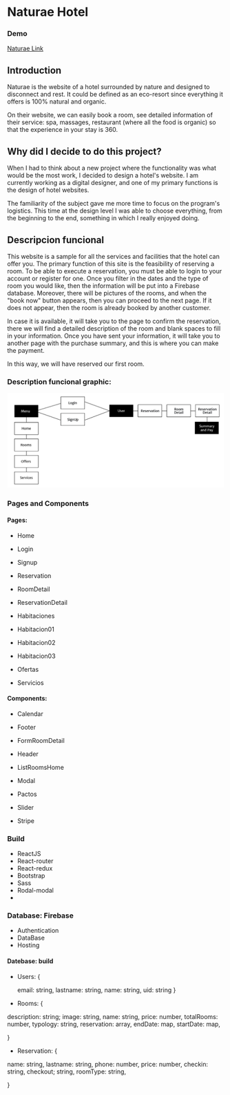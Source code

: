 # Naturae Hotel

### Demo 

[Naturae Link](https://hotel-skylab.firebaseapp.com/)

## Introduction
Naturae is the website of a hotel surrounded by nature and designed to disconnect and rest. It could be defined as an eco-resort since everything it offers is 100% natural and organic.

 On their website, we can easily book a room, see detailed information of their service: spa, massages, restaurant (where all the food is organic) so that the experience in your stay is 360.

## Why did I decide to do this project?
When I had to think about a new project where the functionality was what would be the most work, I decided to design a hotel's website. I am currently working as a digital designer, and one of my primary functions is the design of hotel websites. 

The familiarity of the subject gave me more time to focus on the program's logistics. This time at the design level I was able to choose everything, from the beginning to the end, something in which I really enjoyed doing.

## Descripcion funcional

This website is a sample for all the services and facilities that the hotel can offer you. The primary function of this site is the feasibility of reserving a room. To be able to execute a reservation, you must be able to login to your account or register for one. Once you filter in the dates and the type of room you would like, then the information will be put into a Firebase database. Moreover, there will be pictures of the rooms, and when the "book now" button appears, then you can proceed to the next page. If it does not appear, then the room is already booked by another customer.   

In case it is available, it will take you to the page to confirm the reservation,  there we will find a detailed description of the room and blank spaces to fill in your information. 
Once you have sent your information, it will take you to another page with the purchase summary, and this is where you can make the payment. 

In this way, we will have reserved our first room.

### Description funcional graphic:

![alt text](https://raw.githubusercontent.com/yulietta93/Proyecto-Skylab/master/hotel/driagrama-01.jpg)

### Pages and Components
#### Pages:

* Home

* Login

* Signup

* Reservation

* RoomDetail

* ReservationDetail

* Habitaciones

* Habitacion01

* Habitacion02

* Habitacion03

* Ofertas

* Servicios

#### Components:

* Calendar

* Footer

* FormRoomDetail

* Header

* ListRoomsHome

* Modal

* Pactos

* Slider

* Stripe

### Build

* ReactJS
* React-router
* React-redux
* Bootstrap
* Sass
* Rodal-modal
* 
### Database: Firebase

* Authentication
* DataBase
* Hosting

#### Datebase: build

* Users: {

	email: string,
    lastname: string,
    name: string,
    uid: string
}

* Rooms: {

description: string;
image: string,
name: string,
price: number,
totalRooms: number,
typology: string,
reservation: array,
	endDate: map,
	startDate: map,
    
}

* Reservation: {

name: string,
lastname: string,
phone: number,
price: number,
checkin: string,
checkout; string,
roomType: string,

}
